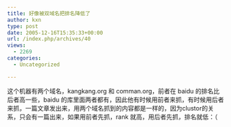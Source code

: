 ```yaml
---
title: 好像被双域名把排名降低了
author: kxn
type: post
date: 2005-12-16T15:35:33+00:00
url: /index.php/archives/40
views:
  - 2269
categories:
  - Uncategorized

---
```

这个机器有两个域名，kangkang.org 和 comman.org，前者在 baidu 的排名比后者高一些，baidu 的库里面两者都有，因此他有时候用前者来抓，有时候用后者来抓，一篇文章发出来，用两个域名抓到的内容都是一样的，因为clustor的关系，只会有一篇出来，如果用前者先抓，rank 就高，用后者先抓，排名就低：（